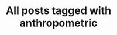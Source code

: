 ---
layout: tag
title: "All posts tagged with anthropometric"
permalink: /weblog/tags/anthropometric/
taxonomy: anthropometric
---